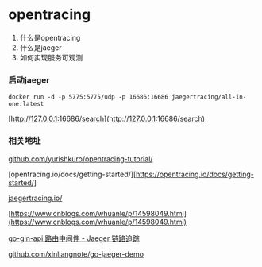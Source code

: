 # opentracing

1. 什么是opentracing
2. 什么是jaeger
3. 如何实现服务可观测


### 启动jaeger

```
docker run -d -p 5775:5775/udp -p 16686:16686 jaegertracing/all-in-one:latest
```

[http://127.0.0.1:16686/search](http://127.0.0.1:16686/search)


### 相关地址

[github.com/yurishkuro/opentracing-tutorial/](https://github.com/yurishkuro/opentracing-tutorial/)

[opentracing.io/docs/getting-started/][https://opentracing.io/docs/getting-started/]

[jaegertracing.io/](https://www.jaegertracing.io/)

[https://www.cnblogs.com/whuanle/p/14598049.html](https://www.cnblogs.com/whuanle/p/14598049.html)

[go-gin-api 路由中间件 - Jaeger 链路追踪](https://www.cnblogs.com/xinliangcoder/p/11604880.html)

[github.com/xinliangnote/go-jaeger-demo](https://github.com/xinliangnote/go-jaeger-demo)